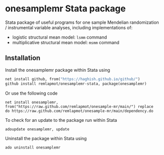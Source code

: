# onesamplemr Stata package

Stata package of useful programs for one sample Mendelian randomization / instrumental variable 
analyses, including implementations of:

* logistic structural mean model: `lsmm` command
* multiplicative structural mean model: `msmm` command

## Installation

Install the onesamplemr package within Stata using
``` stata
net install github, from("https://haghish.github.io/github/")
github install remlapmot/onesamplemr-stata, package(onesamplemr)
```

Or use the following code
```
net install onesamplemr, from("https://raw.github.com/remlapmot/onesample-mr/main/") replace
do https://raw.github.com/remlapmot/onesample-mr/main/dependency.do
```

To check for an update to the package run within Stata
``` stata
adoupdate onesamplemr, update
```

Uninstall the package within Stata using
``` stata
ado uninstall onesamplemr
```
